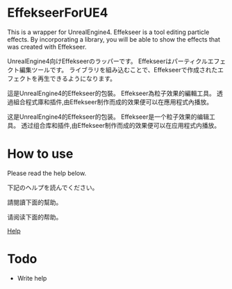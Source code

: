 ﻿EffekseerForUE4
=========

This is a wrapper for UnrealEngine4.
Effekseer is a tool editing particle effects. By incorporating a library, you will be able to show the effects that was created with Effekseer.

UnrealEngine4向けEffekseerのラッパーです。
 Effekseerはパーティクルエフェクト編集ツールです。 ライブラリを組み込むことで、Effekseerで作成されたエフェクトを再生できるようになります。

這是UnrealEngine4的Effekseer的包裝。 Effekseer為粒子效果的編輯工具。 透過組合程式庫和插件,由Effekseer制作而成的效果便可以在應用程式內播放。

这是UnrealEngine4的Effekseer的包装。 Effekseer是一个粒子效果的编辑工具。 透过组合库和插件,由Effekseer制作而成的效果便可以在应用程式内播放。

How to use
=========

Please read the help below.

下記のヘルプを読んでください。

請閱讀下面的幫助。

请阅读下面的帮助。

[Help](https://effekseer.github.io/EffekseerForUE4/)

Todo
=========

* Write help
